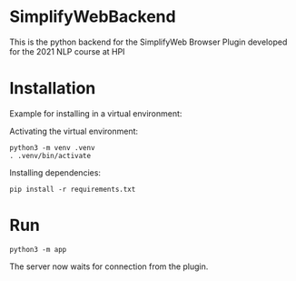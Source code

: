 # SimplifyWebBackend
This is the python backend for the SimplifyWeb Browser Plugin developed for the 2021 NLP course at HPI

# Installation
Example for installing in a virtual environment:

Activating the virtual environment:
```
python3 -m venv .venv
. .venv/bin/activate
```

Installing dependencies:
```
pip install -r requirements.txt
```

# Run
```
python3 -m app
```
The server now waits for connection from the plugin.
